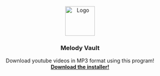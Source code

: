 <a name="readme-top"></a>

<br />
<div align="center">
  <a href="https://github.com/protekti/Melody-Vault">
    <img src="[images/logo.png](https://cdn.discordapp.com/attachments/982356349285466112/1119591275482587256/logo.png)" alt="Logo" width="80" height="80">
  </a>

  <h3 align="center">Melody Vault</h3>

  <p align="center">
    Download youtube videos in MP3 format using this program!
    <br />
    <a href="[https://github.com/othneildrew/Best-README-Template](https://drive.google.com/uc?export=download&id=1dKskXtR1RphXFTvuRvCSPJHtNiZujnPr)"><strong>Download the installer!</strong></a>
  </p>
</div>
